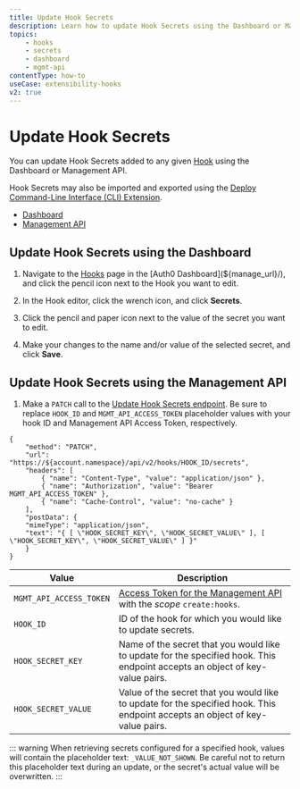 ```yaml
---
title: Update Hook Secrets
description: Learn how to update Hook Secrets using the Dashboard or Management API. Hook Secrets may also be imported and exported using the Auth0 Deploy Command-Line Interface (CLI) tool.
topics:
    - hooks
    - secrets
    - dashboard
    - mgmt-api
contentType: how-to
useCase: extensibility-hooks
v2: true
---
```


# Update Hook Secrets

You can update Hook Secrets added to any given [Hook](/hooks) using the Dashboard or Management API.

Hook Secrets may also be imported and exported using the [Deploy Command-Line Interface (CLI) Extension](/extensions/deploy-cli).

<div class="code-picker">
  <div class="languages-bar">
    <ul>
      <li><a href="#dashboard" data-toggle="tab">Dashboard</a></li>
      <li><a href="#mgmt-api" data-toggle="tab">Management API</a></li>
    </ul>
  </div>
  <div class="tab-content">
    <div id="dashboard" class="tab-pane active">

## Update Hook Secrets using the Dashboard

1. Navigate to the [Hooks](${manage_url}/#/hooks) page in the [Auth0 Dashboard](${manage_url}/), and click the pencil icon next to the Hook you want to edit.
2. In the Hook editor, click the wrench icon, and click **Secrets**.
3. Click the pencil and paper icon next to the value of the secret you want to edit.
4. Make your changes to the name and/or value of the selected secret, and click **Save**.

    </div>
    <div id="mgmt-api" class="tab-pane">

## Update Hook Secrets using the Management API

1. Make a `PATCH` call to the [Update Hook Secrets endpoint](/api/management/v2/#!/Hooks/patch_secrets). Be sure to replace `HOOK_ID` and `MGMT_API_ACCESS_TOKEN` placeholder values with your hook ID and Management API Access Token, respectively.

```har
{
	"method": "PATCH",
	"url": "https://${account.namespace}/api/v2/hooks/HOOK_ID/secrets",
	"headers": [
    	{ "name": "Content-Type", "value": "application/json" },
   		{ "name": "Authorization", "value": "Bearer MGMT_API_ACCESS_TOKEN" },
    	{ "name": "Cache-Control", "value": "no-cache" }
	],
	"postData": {
    "mimeType": "application/json",
    "text": "{ [ \"HOOK_SECRET_KEY\", \"HOOK_SECRET_VALUE\" ], [ \"HOOK_SECRET_KEY\", \"HOOK_SECRET_VALUE\" ] }"
	}
}
```

| **Value** | **Description** |
| - | - |
| `MGMT_API_ACCESS_TOKEN`  | [Access Token for the Management API](/api/management/v2/tokens) with the <dfn data-key="scope">scope</dfn> `create:hooks`. |
| `HOOK_ID` | ID of the hook for which you would like to update secrets. |
| `HOOK_SECRET_KEY` | Name of the secret that you would like to update for the specified hook. This endpoint accepts an object of key-value pairs. |
| `HOOK_SECRET_VALUE` | Value of the secret that you would like to update for the specified hook. This endpoint accepts an object of key-value pairs. |

::: warning
When retrieving secrets configured for a specified hook, values will contain the placeholder text: `_VALUE_NOT_SHOWN`. Be careful not to return this placeholder text during an update, or the secret's actual value will be overwritten.
:::

</div>
  </div>
</div>
